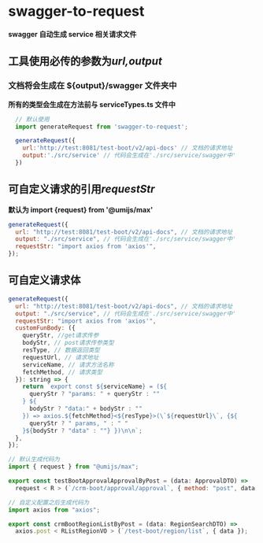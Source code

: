 # swagger-to-request

**swagger 自动生成 service 相关请求文件**

## 工具使用必传的参数为*url,output*

### 文档将会生成在 ${output}/swagger 文件夹中

**所有的类型会生成在方法前与 serviceTypes.ts 文件中**

```javascript
  // 默认使用
  import generateRequest from 'swagger-to-request';

  generateRequest({
    url:'http://test:8081/test-boot/v2/api-docs' // 文档的请求地址
    output:'./src/service' // 代码会生成在'./src/service/swagger中'
  })
```

## 可自定义请求的引用*requestStr*

**默认为 import {request} from '@umijs/max'**

```javascript
generateRequest({
  url: "http://test:8081/test-boot/v2/api-docs", // 文档的请求地址
  output: "./src/service", // 代码会生成在'./src/service/swagger中'
  requestStr: "import axios from 'axios'",
});
```

## 可自定义请求体

```javascript
generateRequest({
  url: "http://test:8081/test-boot/v2/api-docs", // 文档的请求地址
  output: "./src/service", // 代码会生成在'./src/service/swagger中'
  requestStr: "import axios from 'axios'",
  customFunBody: ({
    queryStr, //get请求传参
    bodyStr, // post请求传参类型
    resType, // 数据返回类型
    requestUrl, // 请求地址
    serviceName, // 请求方法名称
    fetchMethod, // 请求类型
  }): string => {
    return `export const ${serviceName} = (${
      queryStr ? "params: " + queryStr : ""
    } ${
      bodyStr ? "data:" + bodyStr : ""
    }) => axios.${fetchMethod}<${resType}>(\`${requestUrl}\`, {${
      queryStr ? " params, " : " "
    }${bodyStr ? "data" : ""} })\n\n`;
  },
});

// 默认生成代码为
import { request } from "@umijs/max";

export const testBootApprovalApprovalByPost = (data: ApprovalDTO) =>
  request < R > (`/crm-boot/approval/approval`, { method: "post", data });

// 自定义配置之后生成代码为
import axios from "axios";

export const crmBootRegionListByPost = (data: RegionSearchDTO) =>
  axios.post < RListRegionVO > (`/test-boot/region/list`, { data });
```
